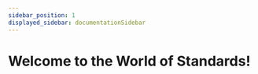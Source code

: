 ```yaml
---
sidebar_position: 1
displayed_sidebar: documentationSidebar
---
```


# Welcome to the World of Standards!